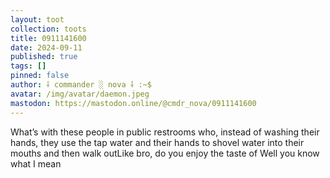 ```yaml
---
layout: toot
collection: toots
title: 0911141600
date: 2024-09-11
published: true
tags: []
pinned: false
author: ⸸ commander ░ nova ⸸ :~$
avatar: /img/avatar/daemon.jpeg
mastodon: https://mastodon.online/@cmdr_nova/0911141600
---
```


What’s with these people in public restrooms who, instead of washing their hands, they use the tap water and their hands to shovel water into their mouths and then walk outLike bro, do you enjoy the taste of Well you know what I mean
